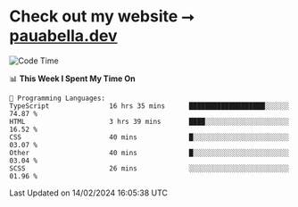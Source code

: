 # Check out my website ⭢ [pauabella.dev](https://pauabella.dev)

<!--START_SECTION:waka-->
![Code Time](http://img.shields.io/badge/Code%20Time-2%2C994%20hrs%2032%20mins-blue)

📊 **This Week I Spent My Time On** 

```text
💬 Programming Languages: 
TypeScript               16 hrs 35 mins      ███████████████████░░░░░░   74.87 % 
HTML                     3 hrs 39 mins       ████░░░░░░░░░░░░░░░░░░░░░   16.52 % 
CSS                      40 mins             █░░░░░░░░░░░░░░░░░░░░░░░░   03.07 % 
Other                    40 mins             █░░░░░░░░░░░░░░░░░░░░░░░░   03.04 % 
SCSS                     26 mins             ░░░░░░░░░░░░░░░░░░░░░░░░░   01.96 % 
```


 Last Updated on 14/02/2024 16:05:38 UTC
<!--END_SECTION:waka-->
